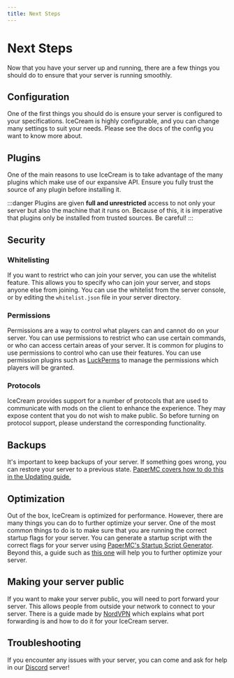 ```yaml
---
title: Next Steps
---
```


# Next Steps

Now that you have your server up and running, there are a few things you should do to ensure that your server is running smoothly.

## Configuration

One of the first things you should do is ensure your server is configured to your specifications.
IceCream is highly configurable, and you can change many settings to suit your needs.
Please see the docs of the config you want to know more about.

## Plugins

One of the main reasons to use IceCream is to take advantage of the many plugins which make use of our expansive API.
Ensure you fully trust the source of any plugin before installing it.

:::danger
Plugins are given **full and unrestricted** access to not only your server but also the machine that it runs on.
Because of this, it is imperative that plugins only be installed from trusted sources. Be careful!
:::

## Security

### Whitelisting

If you want to restrict who can join your server, you can use the whitelist feature. This allows you to
specify who can join your server, and stops anyone else from joining. You can use the whitelist from
the server console, or by editing the `whitelist.json` file in your server directory.

### Permissions

Permissions are a way to control what players can and cannot do on your server. You can use permissions
to restrict who can use certain commands, or who can access certain areas of your server. It is
common for plugins to use permissions to control who can use their features. You can use permission
plugins such as [LuckPerms](https://luckperms.net) to manage the permissions which players will be granted.

### Protocols

IceCream provides support for a number of protocols that are used to communicate with mods on the client to enhance the experience.
They may expose content that you do not wish to make public.
So before turning on protocol support, please understand the corresponding functionality.

## Backups

It's important to keep backups of your server. If something goes wrong, you can restore your server to a
previous state. [PaperMC covers how to do this in the Updating guide.](https://docs.papermc.io/paper/updating)

## Optimization

Out of the box, IceCream is optimized for performance. However, there are many things you can do to further
optimize your server. One of the most common things to do is to make sure that you are running the
correct startup flags for your server. You can generate a startup script with the correct flags for your server using [PaperMC's Startup Script Generator](https://docs.papermc.io/misc/tools/start-script-gen).
Beyond this, a guide such as [this one](https://paper-chan.moe/paper-optimization/) will help you to further optimize your server.

## Making your server public

If you want to make your server public, you will need to port forward your server. This allows people
from outside your network to connect to your server. There is a guide made by
[NordVPN](https://nordvpn.com/blog/open-ports-on-router/) which explains what port forwarding is and how
to do it for your IceCream server.

## Troubleshooting

If you encounter any issues with your server, you can come and
ask for help in our [Discord](https://discord.gg/icmc) server!

